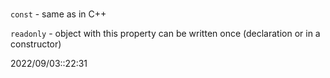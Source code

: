 # 
`const` - same as in C++

`readonly` - object with this property can be written once (declaration or in a constructor)

2022/09/03::22:31
